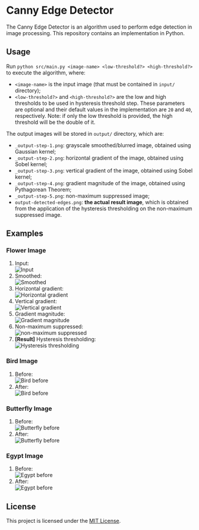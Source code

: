 # Canny Edge Detector

The Canny Edge Detector is an algorithm used to perform edge detection in image processing. This repository contains an implementation in Python.

## Usage

Run `python src/main.py <image-name> <low-threshold?> <high-threshold?>` to execute the algorithm, where:

- `<image-name>` is the input image (that must be contained in `input/` directory);
- `<low-threshold?>` and `<high-threshold?>` are the low and high thresholds to be used in hysteresis threshold step. These parameters are optional and their default values in the implementation are `20` and `40`, respectively. Note: if only the low threshold is provided, the high threshold will be the double of it.

The output images will be stored in `output/` directory, which are:

- `_output-step-1.png`: grayscale smoothed/blurred image, obtained using Gaussian kernel;
- `_output-step-2.png`: horizontal gradient of the image, obtained using Sobel kernel;
- `_output-step-3.png`: vertical gradient of the image, obtained using Sobel kernel;
- `_output-step-4.png`: gradient magnitude of the image, obtained using Pythagorean Theorem;
- `_output-step-5.png`: non-maximum suppressed image;
- `output-detected-edges.png`: **the actual result image**, which is obtained from the application of the hysteresis thresholding on the non-maximum suppressed image.

## Examples

### Flower Image

1. Input: <br> ![Input](./docs/example-1.png)
2. Smoothed: <br> ![Smoothed](./docs/example-2.png)
3. Horizontal gradient: <br> ![Horizontal gradient](./docs/example-3.png)
4. Vertical gradient: <br> ![Vertical gradient](./docs/example-4.png)
5. Gradient magnitude: <br> ![Gradient magnitude](./docs/example-5.png)
6. Non-maximum suppressed: <br> ![non-maximum suppressed](./docs/example-6.png)
7. **[Result]** Hysteresis thresholding: <br> ![Hysteresis thresholding](./docs/example-7.png)

### Bird Image

1. Before: <br> ![Bird before](./docs/example-8.png)
2. After: <br> ![Bird before](./docs/example-9.png)

### Butterfly Image

1. Before: <br> ![Butterfly before](./docs/example-10.png)
2. After: <br> ![Butterfly before](./docs/example-11.png)

### Egypt Image

1. Before: <br> ![Egypt before](./docs/example-12.png)
2. After: <br> ![Egypt before](./docs/example-13.png)

## License

This project is licensed under the [MIT License](./LICENSE).
